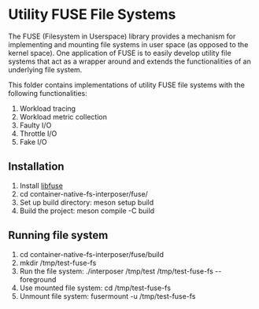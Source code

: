 # Utility FUSE File Systems

The FUSE (Filesystem in Userspace) library provides a mechanism for implementing and mounting file systems in user space (as opposed to the kernel space). One application of FUSE is to easily develop utility file systems that act as a wrapper around and extends the functionalities of an underlying file system.  

This folder contains implementations of utility FUSE file systems with the following functionalities:  
1) Workload tracing  
2) Workload metric collection  
3) Faulty I/O   
4) Throttle I/O  
5) Fake I/O

## Installation

1) Install [libfuse](https://github.com/libfuse/libfuse)  
2) cd container-native-fs-interposer/fuse/  
3) Set up build directory: meson setup build  
4) Build the project: meson compile -C build

## Running file system  

1) cd container-native-fs-interposer/fuse/build    
2) mkdir /tmp/test-fuse-fs   
2) Run the file system: ./interposer /tmp/test /tmp/test-fuse-fs --foreground
4) Use mounted file system: cd /tmp/test-fuse-fs  
3) Unmount file system: fusermount -u /tmp/test-fuse-fs
